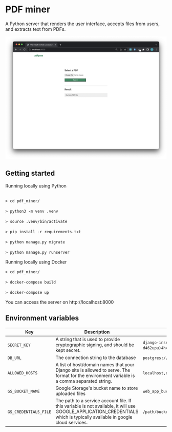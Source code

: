 # PDF miner

A Python server that renders the user interface, accepts files from users, and extracts text from PDFs.

![Screenshot of the application](/demo.png?raw=true "Demo")

## Getting started


Running locally using Python

```

> cd pdf_miner/

> python3 -m venv .venv

> source .venv/bin/activate

> pip install -r requirements.txt

> python manage.py migrate

> python manage.py runserver

```

Running locally using Docker
```
> cd pdf_miner/

> docker-compose build

> docker-compose up
```

You can access the server on http://localhost:8000

## Environment variables

| Key         | Description | Example |
| -----------  | ----------- |----------- |
| `SECRET_KEY` | A string that is used to provide cryptographic signing, and should be kept secret. | `django-insecure-d462upu)4h4fx!8vl1%g+^#rjk)m#y^1tsul89bq^ttgni+9k=` |
| `DB_URL` | The connection string to the database | `postgres://user:password@host:port/dbname` |
| `ALLOWED_HOSTS` | A list of host/domain names that your Django site is allowed to serve. The format for the environment variable is a comma separated string. | `localhost,otherdomain` |
| `GS_BUCKET_NAME` | Google Storage's bucket name to store uploaded files | `web_app_bucket` |
| `GS_CREDENTIALS_FILE` | The path to a service account file. If this variable is not available, it will use GOOGLE_APPLICATION_CREDENTIALS which is typically available in google cloud services. | `/path/bucket_service_account.json` |

